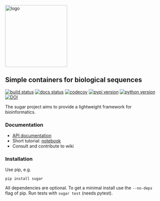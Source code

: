 <img src="https://raw.github.com/rnajena/sugar/logo/sugar_logo.png" alt="logo" width="200">

## Simple containers for biological sequences
[![build status](https://github.com/rnajena/sugar/workflows/tests/badge.svg)](https://github.com/rnajena/sugar/actions)
[![docs status](https://readthedocs.org/projects/sugar/badge/?version=latest)](https://sugar.readthedocs.io)
[![codecov](https://codecov.io/gh/rnajena/sugar/branch/master/graph/badge.svg)](https://codecov.io/gh/rnajena/sugar)
[![pypi version](https://img.shields.io/pypi/v/sugar.svg)](https://pypi.python.org/pypi/sugar)
[![python version](https://img.shields.io/pypi/pyversions/sugar.svg)](https://python.org)
[![DOI](https://zenodo.org/badge/DOI/)](https://doi.org/)

The sugar project aims to provide a lightweight framework for bioinformatics.

### Documentation

* [API documentation](https://sugar.readthedocs.io)
* Short tutorial: [notebook](https://nbviewer.jupyter.org/github/rnajena/sugar/blob/master/docs/notebooks/sugar_tutorial.ipynb)
* Consult and contribute to wiki

### Installation

Use pip, e.g.

```
pip install sugar
```

All dependencies are optional. To get a minimal install use the `--no-deps` flag of pip.
Run tests with `sugar test` (needs pytest).
